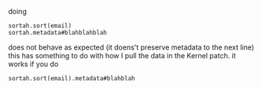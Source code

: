 doing 

    sortah.sort(email)
    sortah.metadata#blahblahblah

does not behave as expected (it doens't preserve metadata to the next line)
this has something to do with how I pull the data in the Kernel patch. it works
if you do

    sortah.sort(email).metadata#blahblah


